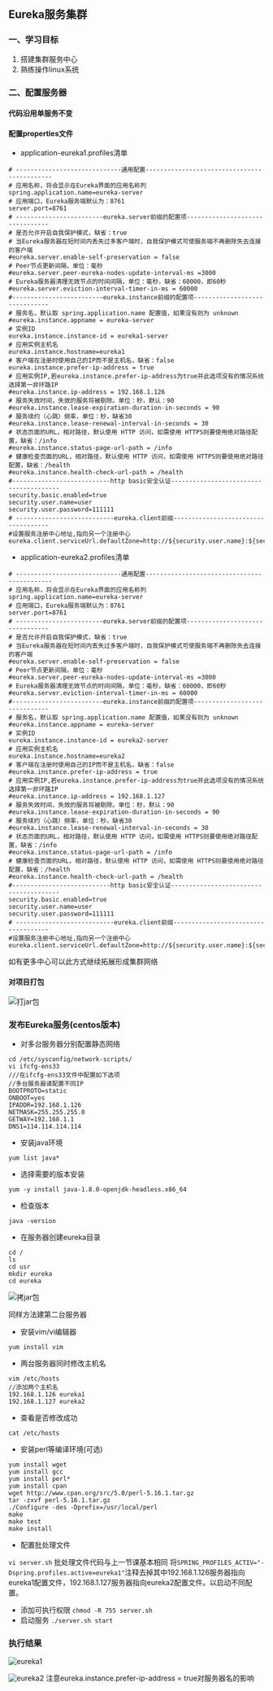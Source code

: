 ## Eureka服务集群

### 一、学习目标
1. 搭建集群服务中心
2. 熟练操作linux系统

### 二、配置服务器
#### 代码沿用单服务不变

#### 配置properties文件
+ application-eureka1.profiles清单
```
# -----------------------------通用配置--------------------------------------------
# 应用名称，将会显示在Eureka界面的应用名称列
spring.application.name=eureka-server
# 应用端口，Eureka服务端默认为：8761
server.port=8761
# ------------------------eureka.server前缀的配置项--------------------------------
# 是否允许开启自我保护模式，缺省：true
# 当Eureka服务器在短时间内丢失过多客户端时，自我保护模式可使服务端不再删除失去连接的客户端
#eureka.server.enable-self-preservation = false
# Peer节点更新间隔，单位：毫秒
#eureka.server.peer-eureka-nodes-update-interval-ms =3000 
# Eureka服务器清理无效节点的时间间隔，单位：毫秒，缺省：60000，即60秒
#eureka.server.eviction-interval-timer-in-ms = 60000
#-------------------------eureka.instance前缀的配置项------------------------------
# 服务名，默认取 spring.application.name 配置值，如果没有则为 unknown
#eureka.instance.appname = eureka-server
# 实例ID
eureka.instance.instance-id = eureka1-server
# 应用实例主机名
eureka.instance.hostname=eureka1
# 客户端在注册时使用自己的IP而不是主机名，缺省：false
eureka.instance.prefer-ip-address = true
# 应用实例IP,若eureka.instance.prefer-ip-address为true并此选项没有的情况系统选择第一非环路IP
#eureka.instance.ip-address = 192.168.1.126
# 服务失效时间，失效的服务将被剔除。单位：秒，默认：90
#eureka.instance.lease-expiration-duration-in-seconds = 90
# 服务续约（心跳）频率，单位：秒，缺省30
#eureka.instance.lease-renewal-interval-in-seconds = 30
# 状态页面的URL，相对路径，默认使用 HTTP 访问，如需使用 HTTPS则要使用绝对路径配置，缺省：/info
#eureka.instance.status-page-url-path = /info
# 健康检查页面的URL，相对路径，默认使用 HTTP 访问，如需使用 HTTPS则要使用绝对路径配置，缺省：/health
#eureka.instance.health-check-url-path = /health
#---------------------------http basic安全认证---------------------------------------
security.basic.enabled=true  
security.user.name=user
security.user.password=111111
# ---------------------------eureka.client前缀------------------------------------
#设置服务注册中心地址,指向另一个注册中心
eureka.client.serviceUrl.defaultZone=http://${security.user.name}:${security.user.password}@eureka2:${server.port}/eureka/
```
+ application-eureka2.profiles清单
```
# -----------------------------通用配置--------------------------------------------
# 应用名称，将会显示在Eureka界面的应用名称列
spring.application.name=eureka-server
# 应用端口，Eureka服务端默认为：8761
server.port=8761
# ------------------------eureka.server前缀的配置项--------------------------------
# 是否允许开启自我保护模式，缺省：true
# 当Eureka服务器在短时间内丢失过多客户端时，自我保护模式可使服务端不再删除失去连接的客户端
#eureka.server.enable-self-preservation = false
# Peer节点更新间隔，单位：毫秒
#eureka.server.peer-eureka-nodes-update-interval-ms =3000 
# Eureka服务器清理无效节点的时间间隔，单位：毫秒，缺省：60000，即60秒
#eureka.server.eviction-interval-timer-in-ms = 60000
#-------------------------eureka.instance前缀的配置项------------------------------
# 服务名，默认取 spring.application.name 配置值，如果没有则为 unknown
#eureka.instance.appname = eureka-server
# 实例ID
eureka.instance.instance-id = eureka2-server
# 应用实例主机名
eureka.instance.hostname=eureka2
# 客户端在注册时使用自己的IP而不是主机名，缺省：false
#eureka.instance.prefer-ip-address = true
# 应用实例IP,若eureka.instance.prefer-ip-address为true并此选项没有的情况系统选择第一非环路IP
#eureka.instance.ip-address = 192.168.1.127
# 服务失效时间，失效的服务将被剔除。单位：秒，默认：90
#eureka.instance.lease-expiration-duration-in-seconds = 90
# 服务续约（心跳）频率，单位：秒，缺省30
#eureka.instance.lease-renewal-interval-in-seconds = 30
# 状态页面的URL，相对路径，默认使用 HTTP 访问，如需使用 HTTPS则要使用绝对路径配置，缺省：/info
#eureka.instance.status-page-url-path = /info
# 健康检查页面的URL，相对路径，默认使用 HTTP 访问，如需使用 HTTPS则要使用绝对路径配置，缺省：/health
#eureka.instance.health-check-url-path = /health
#---------------------------http basic安全认证---------------------------------------
security.basic.enabled=true  
security.user.name=user
security.user.password=111111
# ---------------------------eureka.client前缀------------------------------------
#设置服务注册中心地址,指向另一个注册中心
eureka.client.serviceUrl.defaultZone=http://${security.user.name}:${security.user.password}@eureka1:${server.port}/eureka/
```
如有更多中心可以此方式继续拓展形成集群网络
#### 对项目打包
![打jar包](https://github.com/coffeeliuwei/boot/blob/master/img/40.jpg?raw=true)

### 发布Eureka服务(centos版本)
+ 对多台服务器分别配置静态网络
```
cd /etc/sysconfig/network-scripts/
vi ifcfg-ens33
///在ifcfg-ens33文件中配置如下选项
//多台服务器请配置不同IP
BOOTPROTO=static
ONBOOT=yes
IPADDR=192.168.1.126
NETMASK=255.255.255.0
GETWAY=192.168.1.1
DNS1=114.114.114.114
```

+ 安装java环境

`yum list java*`
+ 选择需要的版本安装

`yum -y install java-1.8.0-openjdk-headless.x86_64`
+ 检查版本

`java -version`
+ 在服务器创建eureka目录

```
cd /
ls
cd usr
mkdir eureka
cd eureka
```

![拷jar包](https://github.com/coffeeliuwei/boot/blob/master/img/39.jpg?raw=true)

同样方法建第二台服务器
+ 安装vim/vi编辑器

`yum install vim`
+ 两台服务器同时修改主机名

```
vim /etc/hosts
//添加两个主机名
192.168.1.126 eureka1
192.168.1.127 eureka2
```
+ 查看是否修改成功

`cat /etc/hosts`
+ 安装perl等编译环境(可选)

```
yum install wget
yum install gcc
yum install perl* 
yum install cpan
wget http://www.cpan.org/src/5.0/perl-5.16.1.tar.gz
tar -zxvf perl-5.16.1.tar.gz
./Configure -des -Dprefix=/usr/local/perl
make
make test
make install
```
+ 配置批处理文件

`vi server.sh`
批处理文件代码与上一节课基本相同
将`SPRING_PROFILES_ACTIV="-Dspring.profiles.active=eureka1"`注释去掉其中192.168.1.126服务器指向eureka1配置文件，192.168.1.127服务器指向eureka2配置文件。以启动不同配置。
+ 添加可执行权限
`chmod -R 755 server.sh`
+ 启动服务
`./server.sh start`
### 执行结果
![eureka1](https://github.com/coffeeliuwei/boot/blob/master/img/41.jpg?raw=true)

![eureka2](https://github.com/coffeeliuwei/boot/blob/master/img/42.jpg?raw=true)
注意eureka.instance.prefer-ip-address = true对服务器名的影响